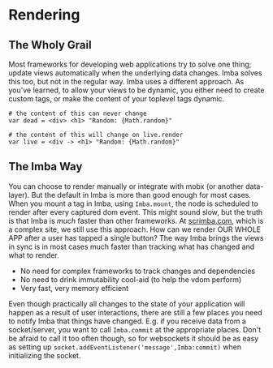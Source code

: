 # Rendering

## The Wholy Grail

Most frameworks for developing web applications try to solve one thing; update views automatically when the underlying data changes. Imba solves this too, but not in the regular way. Imba uses a different approach. As you've learned, to allow your views to be dynamic, you either need to create custom tags, or make the content of your toplevel tags dynamic.

```imba
# the content of this can never change
var dead = <div> <h1> "Random: {Math.random}"

# the content of this will change on live.render
var live = <div -> <h1> "Random: {Math.random}"

```

## The Imba Way

You can choose to render manually or integrate with mobx (or another data-layer). But the default in Imba is more than good enough for most cases. When you mount a tag in Imba, using `Imba.mount`, the node is scheduled to render after every captured dom event. This might sound slow, but the truth is that Imba is *much* faster than other frameworks. At [scrimba.com](https://scrimba.com), which is a complex site, we still use this approach. How can we render OUR WHOLE APP after a user has tapped a single button? The way Imba brings the views in sync is in most cases much faster than tracking what has changed and what to render.

* No need for complex frameworks to track changes and dependencies
* No need to drink immutability cool-aid (to help the vdom perform)
* Very fast, very memory efficient

Even though practically all changes to the state of your application will happen as a result of user interactions, there are still a few places you need to notify Imba that things have changed. E.g. if you receive data from a socket/server, you want to call `Imba.commit` at the appropriate places. Don't be afraid to call it too often though, so for websockets it should be as easy as setting up `socket.addEventListener('message',Imba:commit)` when initializing the socket.